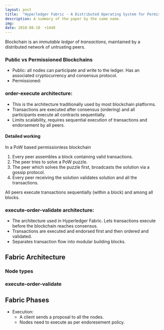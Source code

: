 ```yaml
---
layout: post
title:  "Hyperledger Fabric - A Distributed Operating System for Permissioned Blockchains"
description: A summary of the paper by the same name.
img:
date: 2018-08-18  +1448
---
```


Blockchain is an *immutable ledger* of *transactions*, maintained by a distributed network of untrusting peers.

### Public vs Permissioned Blockchains
+ Public: all nodes can participate and write to the ledger. Has an associated cryptocurrency and consensus protocol.
+ Permissioned: 
	
### order-execute architecture:
+ This is the architecture traditionally used by most blockchain platforms.
+ Transactions are executed after consensus (ordering) and all participants execute all contracts sequentially.
+ Limits scalability, requires sequential execution of transactions and endorsement by all peers.

#### Detailed working
In a PoW based permissionless blockchain
1. Every peer assembles a block containing valid transactions.
2. The peer tries to solve a PoW puzzle.
3. The peer which solves the puzzle first, broadcasts the solution via a gossip protocol.
4. Every peer receiving the solution validates solution and all the transactions.

All peers execute transactions sequentially (within a block) and among all blocks.

### execute-order-validate architecture:
+ The architecture used in Hyperledger Fabric. Lets transactions execute before the blockchain reaches consensus.
+ Transactions are executed and endorsed first and then ordered and validated.
+ Separates transaction flow into modular building blocks.

## Fabric Architecture
### Node types
### execute-order-validate

## Fabric Phases
+ Execution:
	+ A client sends a proposal to all the nodes.
	+ Nodes need to execute as per endoresement policy.
